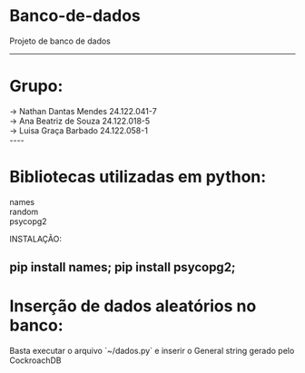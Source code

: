 # Banco-de-dados
Projeto de banco de dados

----
<h1>Grupo:</h1>
  -> Nathan Dantas Mendes 24.122.041-7 <br>
  -> Ana Beatriz de Souza 24.122.018-5 <br>
  -> Luisa Graça Barbado  24.122.058-1 <br>
----
<h1>Bibliotecas utilizadas em python:</h1>

names <br>
random  <br>
psycopg2  <br>

INSTALAÇÃO:

pip install names; pip install psycopg2;
----
<h1>Inserção de dados aleatórios no banco:</h1>
  Basta executar o arquivo `~/dados.py` e inserir o General string gerado pelo CockroachDB
